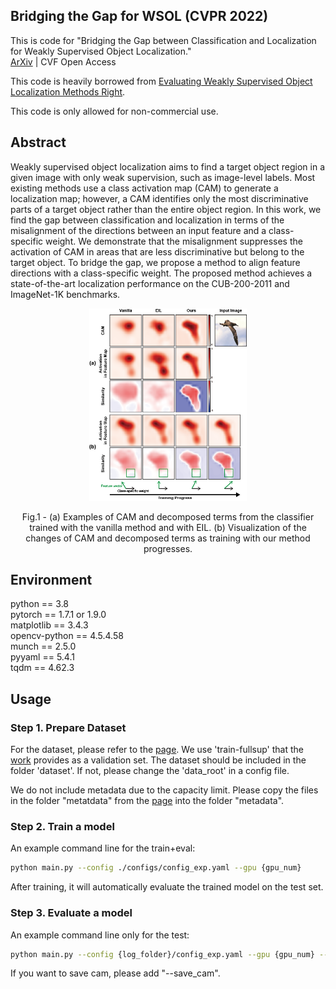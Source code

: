 ## Bridging the Gap for WSOL (CVPR 2022)

This is code for "Bridging the Gap between Classification and Localization for Weakly Supervised Object Localization."<br>
[ArXiv](https://arxiv.org/abs/2204.00220) | CVF Open Access


This code is heavily borrowed from [Evaluating Weakly Supervised Object Localization Methods Right](https://github.com/clovaai/wsolevaluation).

This code is only allowed for non-commercial use.


## Abstract

Weakly supervised object localization aims to find a target object region in a given image with only weak supervision, such as image-level labels. Most existing methods use a class activation map (CAM) to generate a localization map; however, a CAM identifies only the most discriminative parts of a target object rather than the entire object region. In this work, we find the gap between classification and localization in terms of the misalignment of the directions between an input feature and a class-specific weight. We demonstrate that the misalignment suppresses the activation of CAM in areas that are less discriminative but belong to the target object. To bridge the gap, we propose a method to align feature directions with a class-specific weight. The proposed method achieves a state-of-the-art localization performance on the CUB-200-2011 and ImageNet-1K benchmarks.

<p align = "center">
<img src = "teaser.png" width="50%" height="50%" >
</p>
<p align = "center">
Fig.1 - (a) Examples of CAM and decomposed terms from the classifier trained with the vanilla method and with EIL. (b) Visualization of the changes of CAM and decomposed terms as training with our method progresses.


## Environment

python == 3.8<br>
pytorch == 1.7.1 or 1.9.0<br>
matplotlib == 3.4.3<br>
opencv-python == 4.5.4.58<br>
munch == 2.5.0<br>
pyyaml == 5.4.1<br>
tqdm == 4.62.3


## Usage

### Step 1. Prepare Dataset

For the dataset, please refer to the [page](https://github.com/clovaai/wsolevaluation).
We use 'train-fullsup' that the [work](https://github.com/clovaai/wsolevaluation) provides as a validation set.
The dataset should be included in the folder 'dataset'.
If not, please change the 'data_root' in a config file.

We do not include metadata due to the capacity limit.
Please copy the files in the folder "metatdata" from the [page](https://github.com/clovaai/wsolevaluation) into the folder "metadata".

### Step 2. Train a model

An example command line for the train+eval:
```bash
python main.py --config ./configs/config_exp.yaml --gpu {gpu_num}
```

After training, it will automatically evaluate the trained model on the test set.


### Step 3. Evaluate a model

An example command line only for the test:
```bash
python main.py --config {log_folder}/config_exp.yaml --gpu {gpu_num} --only_eval
```

If you want to save cam, please add "--save_cam".